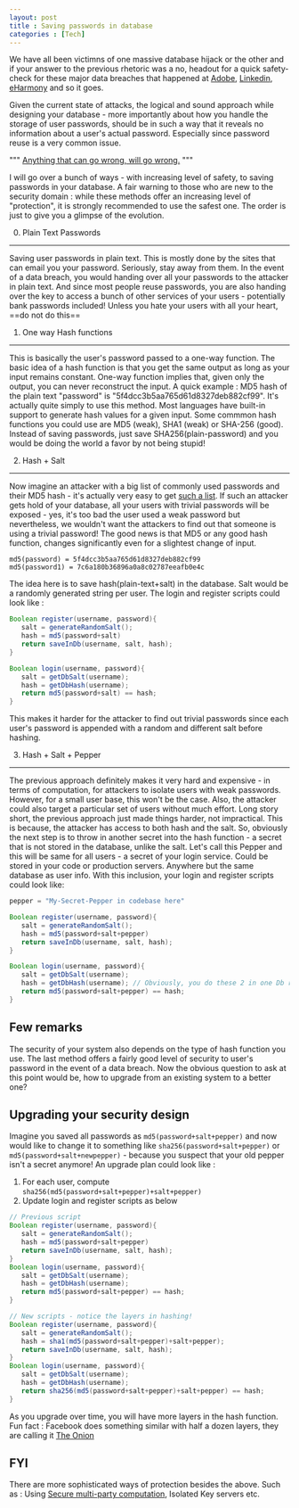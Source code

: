 ```yaml
---
layout: post
title : Saving passwords in database
categories : [Tech]
---
```


We have all been victimns of one massive database hijack or the other and if your answer to the previous rhetoric was a no, headout for a quick safety-check for these major data breaches that happened at [Adobe][adobe-hack], [Linkedin](linkedin-hack), [eHarmony](eHarmony-hack) and so it goes.

Given the current state of attacks, the logical and sound approach while designing your database - more importantly about how you handle the storage of user passwords, should be in such a way that it reveals no information about a user's actual password. Especially since password reuse is a very common issue.

"""
[Anything that can go wrong, will go wrong.][murphys-law]
"""

I will go over a bunch of ways - with increasing level of safety, to saving passwords in your database. A fair warning to those who are new to the security domain : while these methods offer an increasing level of "protection", it is strongly recommended to use the safest one. The order is just to give you a glimpse of the evolution.


0. Plain Text Passwords
---------------------------
Saving user passwords in plain text. This is mostly done by the sites that can email you your password. Seriously, stay away from them. In the event of a data breach, you would handing over all your passwords to the attacker in plain text. And since most people reuse passwords, you are also handing over the key to access a bunch of other services of your users - potentially bank passwords included! Unless you hate your users with all your heart, ==do not do this==


1. One way Hash functions
--------------------------
This is basically the user's password passed to a one-way function. The basic idea of a hash function is that you get the same output as long as your input remains constant. One-way function implies that, given only the output, you can never reconstruct the input. A quick example : MD5 hash of the plain text "password" is "5f4dcc3b5aa765d61d8327deb882cf99". It's actually quite simply to use this method. Most languages have built-in support to generate hash values for a given input. Some commmon hash functions you could use are MD5 (weak), SHA1 (weak) or SHA-256 (good). Instead of saving passwords, just save SHA256(plain-password) and you would be doing the world a favor by not being stupid!


2. Hash + Salt
-------------------------
Now imagine an attacker with a big list of commonly used passwords and their MD5 hash - it's actually very easy to get [such a list][common-passwords]. If such an attacker gets hold of your database, all your users with trivial passwords will be exposed - yes, it's too bad the user used a weak password but nevertheless, we wouldn't want the attackers to find out that someone is using a trivial password! The good news is that MD5 or any good hash function, changes significantly even for a slightest change of input.

```
md5(password) = 5f4dcc3b5aa765d61d8327deb882cf99
md5(password1) = 7c6a180b36896a0a8c02787eeafb0e4c

```
The idea here is to save hash(plain-text+salt) in the database. Salt would be a randomly generated string per user. The login and register scripts could look like :

```java
Boolean register(username, password){
   salt = generateRandomSalt();
   hash = md5(password+salt)
   return saveInDb(username, salt, hash);
}

Boolean login(username, password){
   salt = getDbSalt(username);
   hash = getDbHash(username);
   return md5(password+salt) == hash;
}

```
This makes it harder for the attacker to find out trivial passwords since each user's password is appended with a random and different salt before hashing.


3. Hash + Salt + Pepper
------------------------
The previous approach definitely makes it very hard and expensive - in terms of computation, for attackers to isolate users with weak passwords. However, for a small user base, this won't be the case. Also, the attacker could also target a particular set of users without much effort. Long story short, the previous approach just made things harder, not impractical. This is because, the attacker has access to both hash and the salt. So, obviously the next step is to throw in another secret into the hash function - a secret that is not stored in the database, unlike the salt. Let's call this Pepper and this will be same for all users - a secret of your login service. Could be stored in your code or production servers. Anywhere but the same database as user info. With this inclusion, your login and register scripts could look like:

```java
pepper = "My-Secret-Pepper in codebase here"

Boolean register(username, password){
   salt = generateRandomSalt();
   hash = md5(password+salt+pepper)
   return saveInDb(username, salt, hash);
}

Boolean login(username, password){
   salt = getDbSalt(username);
   hash = getDbHash(username); // Obviously, you do these 2 in one Db read call
   return md5(password+salt+pepper) == hash;
}
```


Few remarks
------------------
The security of your system also depends on the type of hash function you use. The last method offers a fairly good level of security to user's password in the event of a data breach. Now the obvious question to ask at this point would be, how to upgrade from an existing system to a better one?


Upgrading your security design
-----------------------------
Imagine you saved all passwords as ```md5(password+salt+pepper)``` and now would like to change it to something like ```sha256(password+salt+pepper)``` or ```md5(password+salt+newpepper)``` - because you suspect that your old pepper isn't a secret anymore! An upgrade plan could look like :

 1. For each user, compute ```sha256(md5(password+salt+pepper)+salt+pepper)```
 2. Update login and register scripts as below

```java
// Previous script
Boolean register(username, password){
   salt = generateRandomSalt();
   hash = md5(password+salt+pepper)
   return saveInDb(username, salt, hash);
}
Boolean login(username, password){
   salt = getDbSalt(username);
   hash = getDbHash(username);
   return md5(password+salt+pepper) == hash;
}

// New scripts - notice the layers in hashing!
Boolean register(username, password){
   salt = generateRandomSalt();
   hash = sha1(md5(password+salt+pepper)+salt+pepper);
   return saveInDb(username, salt, hash);
}
Boolean login(username, password){
   salt = getDbSalt(username);
   hash = getDbHash(username);
   return sha256(md5(password+salt+pepper)+salt+pepper) == hash;
}

```

As you upgrade over time, you will have more layers in the hash function. Fun fact : Facebook does something similar with half a dozen layers, they are calling it [The Onion][fb-the-onion]


FYI
-----------------
There are more sophisticated ways of protection besides the above. Such as : Using [Secure multi-party computation][Secure_multi-party_computation], Isolated Key servers etc. 


[adobe-hack]: https://lastpass.com/adobe/
[Linkedin]: https://lastpass.com/linkedin/
[eHarmony-hack]: https://lastpass.com/eharmony/
[murphys-law]: https://en.wikipedia.org/wiki/Murphy%27s_law
[common-passwords]: http://www.passwordrandom.com/most-popular-passwords
[Secure_multi-party_computation]: https://en.wikipedia.org/wiki/Secure_multi-party_computation
[fb-the-onion]: https://twitter.com/filosottile/status/552830697942319105
